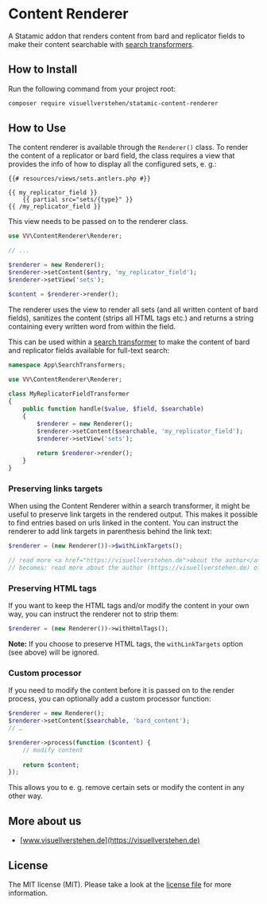 # Content Renderer

A Statamic addon that renders content from bard and replicator fields to make their content searchable with [search transformers](https://statamic.dev/search#transforming-fields).

## How to Install

Run the following command from your project root:

``` bash
composer require visuellverstehen/statamic-content-renderer
```

## How to Use

The content renderer is available through the `Renderer()` class. To render the content of a replicator or bard field, the class requires a view that provides the info of how to display all the configured sets, e. g.:

```antlers
{{# resources/views/sets.antlers.php #}}

{{ my_replicator_field }}
    {{ partial src="sets/{type}" }}
{{ /my_replicator_field }}
```

This view needs to be passed on to the renderer class.

```php
use VV\ContentRenderer\Renderer;

// ...

$renderer = new Renderer();
$renderer->setContent($entry, 'my_replicator_field');
$renderer->setView('sets');

$content = $renderer->render();
```

The renderer uses the view to render all sets (and all written content of bard fields), sanitizes the content (strips all HTML tags etc.) and returns a string containing every written word from within the field.

This can be used within a [search transformer](https://statamic.dev/search#transforming-fields) to make the content of bard and replicator fields available for full-text search:

```php
namespace App\SearchTransformers;

use VV\ContentRenderer\Renderer;
 
class MyReplicatorFieldTransformer
{
    public function handle($value, $field, $searchable)
    {
        $renderer = new Renderer();
        $renderer->setContent($searchable, 'my_replicator_field');
        $renderer->setView('sets');
        
        return $renderer->render();
    }
}
```

### Preserving links targets

When using the Content Renderer within a search transformer, it might be useful to preserve link targets in the rendered output. This makes it possible to find entries based on urls linked in the content. You can instruct the renderer to add link targets in parenthesis behind the link text:

```php
$renderer = (new Renderer())->$withLinkTargets();

// read more <a href="https://visuellverstehen.de">about the author</a> of this package
// becomes: read more about the author (https://visuellverstehen.de) of this package
```

### Preserving HTML tags

If you want to keep the HTML tags and/or modify the content in your own way, you can instruct the renderer not to strip them:

```php
$renderer = (new Renderer())->withHtmlTags();
```

**Note:** If you choose to preserve HTML tags, the `withLinkTargets` option (see above) will be ignored.

### Custom processor 

If you need to modify the content before it is passed on to the render process, you can optionally add a custom processor function:

```php
$renderer = new Renderer();
$renderer->setContent($searchable, 'bard_content');
// …

$renderer->process(function ($content) {
    // modify content
    
    return $content;
});
```

This allows you to e. g. remove certain sets or modify the content in any other way.

## More about us

- [www.visuellverstehen.de](https://visuellverstehen.de)

## License
The MIT license (MIT). Please take a look at the [license file](LICENSE.md) for more information.